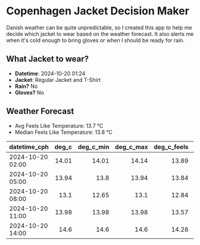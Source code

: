 
# Copenhagen Jacket Decision Maker

Danish weather can be quite unpredictable, so I created this app to help me decide which jacket to wear based on the weather forecast. 
It also alerts me when it's cold enough to bring gloves or when I should be ready for rain.

## What Jacket to wear?

- **Datetime**: 2024-10-20 01:24
- **Jacket**: Regular Jacket and T-Shirt
- **Rain?** No
- **Gloves?** No

## Weather Forecast
- Avg Feels Like Temperature: 13.7 °C
- Median Feels Like Temperature: 13.8 °C

| datetime_cph     |   deg_c |   deg_c_min |   deg_c_max |   deg_c_feels | weather   | wind   | rain   |
|:-----------------|--------:|------------:|------------:|--------------:|:----------|:-------|:-------|
| 2024-10-20 02:00 |   14.01 |       14.01 |       14.14 |         13.89 | Clouds    | Low    | None   |
| 2024-10-20 05:00 |   13.94 |       13.8  |       13.94 |         13.84 | Clouds    | Low    | None   |
| 2024-10-20 08:00 |   13.1  |       12.65 |       13.1  |         12.84 | Clouds    | Low    | None   |
| 2024-10-20 11:00 |   13.98 |       13.98 |       13.98 |         13.57 | Clear     | Low    | None   |
| 2024-10-20 14:00 |   14.6  |       14.6  |       14.6  |         14.28 | Clouds    | Medium | None   |
        